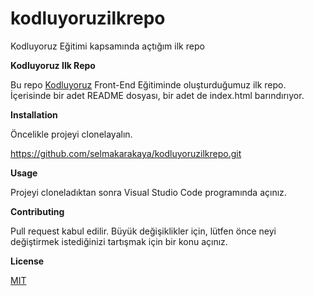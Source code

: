 # kodluyoruzilkrepo
Kodluyoruz Eğitimi kapsamında açtığım ilk repo

**Kodluyoruz Ilk Repo**

Bu repo [Kodluyoruz](https://www.kodluyoruz.org) Front-End Eğitiminde oluşturduğumuz ilk repo. İçerisinde bir adet README dosyası, bir adet de index.html barındırıyor.

**Installation**

Öncelikle projeyi clonelayalın.

https://github.com/selmakarakaya/kodluyoruzilkrepo.git

**Usage**

Projeyi cloneladıktan sonra Visual Studio Code programında açınız.

**Contributing**

Pull request kabul edilir. Büyük değişiklikler için, lütfen önce neyi değiştirmek istediğinizi tartışmak için bir konu açınız.

**License**

[MIT](https://choosealicense.com)





